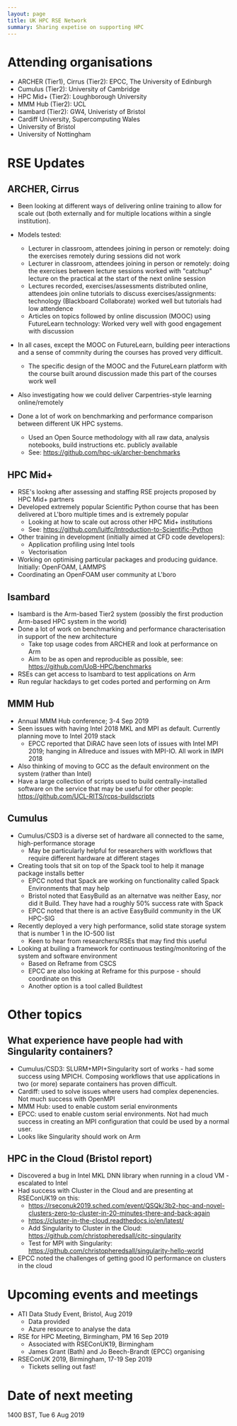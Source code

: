 ```yaml
---
layout: page
title: UK HPC RSE Network
summary: Sharing expetise on supporting HPC
---
```


# Attending organisations

   - ARCHER (Tier1), Cirrus (Tier2): EPCC, The University of Edinburgh
   - Cumulus (Tier2): University of Cambridge
   - HPC Mid+ (Tier2): Loughborough University
   - MMM Hub (Tier2): UCL
   - Isambard (Tier2): GW4, Univeristy of Bristol
   - Cardiff University, Supercomputing Wales
   - University of Bristol
   - University of Nottingham

# RSE Updates

## ARCHER, Cirrus

   - Been looking at different ways of delivering online training to allow for scale
     out (both externally and for multiple locations within a single institution).
   - Models tested:
      + Lecturer in classroom, attendees joining in person or remotely: doing the exercises remotely during sessions did not work
      + Lecturer in classroom, attendees joining in person or remotely: doing the exercises between lecture sessions worked with 
        "catchup" lecture on the practical at the start of the next online session
      + Lectures recorded, exercises/assessments distributed online, attendees join online tutorials to discuss exercises/assignments:
        technology (Blackboard Collaborate) worked well but tutorials had low attendence
      + Articles on topics followed by online discussion (MOOC) using FutureLearn technology: Worked very well with good engagement
        with discussion
   - In all cases, except the MOOC on FutureLearn, building peer interactions and a sense of commnity during the courses has 
     proved very difficult.
      + The specific design of the MOOC and the FutureLearn platform with the course built around discussion made this part 
        of the courses work well
   - Also investigating how we could deliver Carpentries-style learning online/remotely

   - Done a lot of work on benchmarking and performance comparison between different UK HPC systems.
      + Used an Open Source methodology with all raw data, analysis notebooks, build instructions etc. publicly available
      + See: https://github.com/hpc-uk/archer-benchmarks 

## HPC Mid+

   - RSE's lookng after assessing and staffing RSE projects proposed by HPC Mid+ partners
   - Developed extremely popular Scientific Python course that has been delivered at L'boro multiple times and is extremely popular
     + Looking at how to scale out across other HPC Mid+ institutions
     + See: https://github.com/luitfc/Introduction-to-Scientific-Python
   - Other training in development (initially aimed at CFD code developers):
     + Application profiling using Intel tools
     + Vectorisation
   - Working on optimising particular packages and producing guidance. Initially: OpenFOAM, LAMMPS
   - Coordinating an OpenFOAM user community at L'boro
    
## Isambard

   - Isambard is the Arm-based Tier2 system (possibly the first production Arm-based HPC system in the world)
   - Done a lot of work on benchmarking and performance characterisation in support of the new architecture
      + Take top usage codes from ARCHER and look at performance on Arm
      + Aim to be as open and reproducible as possible, see: https://github.com/UoB-HPC/benchmarks
   - RSEs can get access to Isambard to test applications on Arm
   - Run regular hackdays to get codes ported and performing on Arm

## MMM Hub

   - Annual MMM Hub conference; 3-4 Sep 2019
   - Seen issues with having Intel 2018 MKL and MPI as default. Currently planning move to Intel 2019 stack
      + EPCC reported that DiRAC have seen lots of issues with Intel MPI 2019; hanging in Allreduce and 
        issues with MPI-IO. All work in IMPI 2018
   - Also thinking of moving to GCC as the default environment on the system (rather than Intel)
   - Have a large collection of scripts used to build centrally-installed software on the service that may 
     be useful for other people: https://github.com/UCL-RITS/rcps-buildscripts

## Cumulus

   - Cumulus/CSD3 is a diverse set of hardware all connected to the same, high-performance storage
      + May be particularly helpful for researchers with workflows that require different hardware at different stages
   - Creating tools that sit on top of the Spack tool to help it manage package installs better
      + EPCC noted that Spack are working on functionality called Spack Environments that may help
      + Bristol noted that EasyBuild as an alternatve was neither Easy, nor did it Build. They have had
        a roughly 50% success rate with Spack
      + EPCC noted that there is an active EasyBuild community in the UK HPC-SIG
   - Recently deployed a very high performance, solid state storage system that is number 1 in the IO-500 list
      + Keen to hear from researchers/RSEs that may find this useful
   - Looking at builing a framework for continuous testing/monitoring of the system and software environment
      + Based on Reframe from CSCS
      + EPCC are also looking at Reframe for this purpose - should coordinate on this
      + Another option is a tool called Buildtest

# Other topics

## What experience have people had with Singularity containers?

   - Cumulus/CSD3: SLURM+MPI+Singularity sort of works - had some success using MPICH. Composing workflows that use applications in 
     two (or more) separate containers has proven difficult.
   - Cardiff: used to solve issues where users had complex depenencies. Not much success with OpenMPI
   - MMM Hub: used to enable custom serial environments
   - EPCC: used to enable custom serial environments. Not had much success in creating an MPI configuration
     that could be used by a normal user.
   - Looks like Singularity should work on Arm

## HPC in the Cloud (Bristol report)

   - Discovered a bug in Intel MKL DNN library when running in a cloud VM - escalated to Intel
   - Had success with Cluster in the Cloud and are presenting at RSEConUK19 on this:
      + https://rseconuk2019.sched.com/event/QSQk/3b2-hpc-and-novel-clusters-zero-to-cluster-in-20-minutes-there-and-back-again
      + https://cluster-in-the-cloud.readthedocs.io/en/latest/
      + Add Singularity to Cluster in the Cloud: https://github.com/christopheredsall/citc-singularity
      + Test for MPI with Singularity: https://github.com/christopheredsall/singularity-hello-world
   - EPCC noted the challenges of getting good IO performance on clusters in the cloud

# Upcoming events and meetings

   - ATI Data Study Event, Bristol, Aug 2019
      + Data provided
      + Azure resource to analyse the data
   - RSE for HPC Meeting, Birmingham, PM 16 Sep 2019
      + Associated with RSEConUK19, Birmingham
      + James Grant (Bath) and Jo Beech-Brandt (EPCC) organising
   - RSEConUK 2019, Birmingham, 17-19 Sep 2019
      + Tickets selling out fast!

# Date of next meeting

1400 BST, Tue 6 Aug 2019